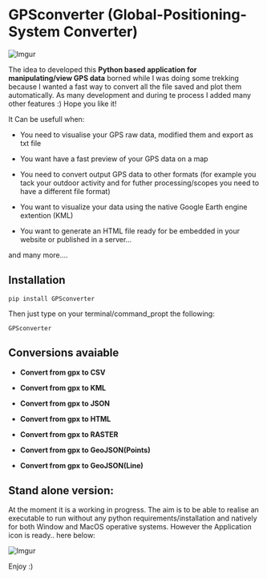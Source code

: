 # GPSconverter (Global-Positioning-System Converter)

![Imgur](https://i.imgur.com/jbCBPkh.png)


 The idea to developed this **Python based application for manipulating/view GPS data** borned while I was doing some trekking because I wanted a fast way to convert all the file saved and plot them automatically. As many development and during te process I added many other features :) Hope you like it! 

It Can be usefull when:

- You need to visualise your GPS raw data, modified them and export as txt file

- You want have a fast preview of your GPS data on a map

- You need to convert output GPS data to other formats (for example you tack your outdoor activity and for futher processing/scopes you need to have a different file format)

- You want to visualize your data using the native Google Earth engine extention (KML)

- You want to generate an HTML file ready for be embedded in your website or published in a server... 

and many more.... 

## Installation

```
pip install GPSconverter
```

Then just type on your terminal/command_propt the following:

```
GPSconverter
```

## Conversions avaiable

- **Convert from gpx to CSV**

- **Convert from gpx to KML**

- **Convert from gpx to JSON**

- **Convert from gpx to HTML**

- **Convert from gpx to RASTER**

- **Convert from gpx to GeoJSON(Points)**

- **Convert from gpx to GeoJSON(Line)**


## Stand alone version:

At the moment it is a working in progress. The aim is to be able to realise an executable to run without any python requirements/installation and natively for both Window and MacOS operative systems. However the Application icon is ready.. here below:

![Imgur](https://i.imgur.com/1zIm0KGs.png)

Enjoy :)